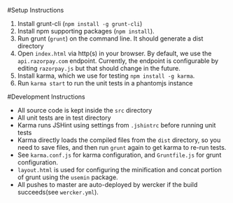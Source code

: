 #Setup Instructions

1. Install grunt-cli (`npm install -g grunt-cli`)
2. Install npm supporting packages (`npm install`).
2. Run grunt (`grunt`) on the command line. It should generate a dist directory
3. Open `index.html` via http(s) in your browser. By default, we use the `api.razorpay.com` endpoint. Currently, the endpoint is configurable by editing `razorpay.js` but that should change in the future.
4. Install karma, which we use for testing `npm install -g karma`.
5. Run `karma start` to run the unit tests in a phantomjs instance

#Development Instructions
- All source code is kept inside the `src` directory
- All unit tests are in test directory
- Karma runs JSHint using settings from `.jshintrc` before running unit tests
- Karma directly loads the compiled files from the `dist` directory, so you need to save files, and then run `grunt` again to get karma to re-run tests.
- See `karma.conf.js` for karma configuration, and `Gruntfile.js` for grunt configuration.
- `layout.html` is used for configuring the minification and concat portion of grunt using the `usemin` package.
- All pushes to master are auto-deployed by wercker if the build succeeds(see `wercker.yml`).
